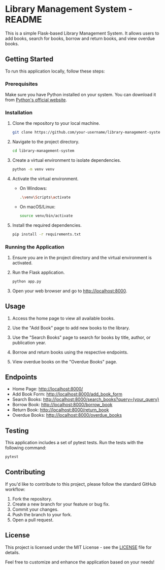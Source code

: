 # Library Management System - README

This is a simple Flask-based Library Management System. It allows users to add books, search for books, borrow and return books, and view overdue books.

## Getting Started

To run this application locally, follow these steps:

### Prerequisites

Make sure you have Python installed on your system. You can download it from [Python's official website](https://www.python.org/downloads/).

### Installation

1. Clone the repository to your local machine.

   ```bash
   git clone https://github.com/your-username/library-management-system.git
   ```

2. Navigate to the project directory.

   ```bash
   cd library-management-system
   ```

3. Create a virtual environment to isolate dependencies.

   ```bash
   python -m venv venv
   ```

4. Activate the virtual environment.

   - On Windows:

     ```bash
     .\venv\Scripts\activate
     ```

   - On macOS/Linux:

     ```bash
     source venv/bin/activate
     ```

5. Install the required dependencies.

   ```bash
   pip install -r requirements.txt
   ```

### Running the Application

1. Ensure you are in the project directory and the virtual environment is activated.

2. Run the Flask application.

   ```bash
   python app.py
   ```

3. Open your web browser and go to [http://localhost:8000](http://localhost:8000).

## Usage

1. Access the home page to view all available books.

2. Use the "Add Book" page to add new books to the library.

3. Use the "Search Books" page to search for books by title, author, or publication year.

4. Borrow and return books using the respective endpoints.

5. View overdue books on the "Overdue Books" page.

## Endpoints

- Home Page: [http://localhost:8000/](http://localhost:8000/)
- Add Book Form: [http://localhost:8000/add_book_form](http://localhost:8000/add_book_form)
- Search Books: [http://localhost:8000/search_books?query={your_query}](http://localhost:8000/search_books?query={your_query})
- Borrow Book: [http://localhost:8000/borrow_book](http://localhost:8000/borrow_book)
- Return Book: [http://localhost:8000/return_book](http://localhost:8000/return_book)
- Overdue Books: [http://localhost:8000/overdue_books](http://localhost:8000/overdue_books)

## Testing

This application includes a set of pytest tests. Run the tests with the following command:

```bash
pytest
```

## Contributing

If you'd like to contribute to this project, please follow the standard GitHub workflow:

1. Fork the repository.
2. Create a new branch for your feature or bug fix.
3. Commit your changes.
4. Push the branch to your fork.
5. Open a pull request.

## License

This project is licensed under the MIT License - see the [LICENSE](LICENSE) file for details.

Feel free to customize and enhance the application based on your needs!
